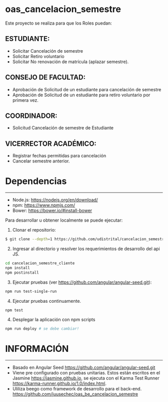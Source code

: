 # oas_cancelacion_semestre
Este proyecto se realiza para que los Roles puedan:

## ESTUDIANTE:

* Solicitar Cancelación de semestre
* Solicitar Retiro voluntario
* Solicitar No renovación de matrícula (aplazar semestre).

## CONSEJO DE FACULTAD:

* Aprobación de Solicitud de un estudiante para cancelación de semestre
* Aprobación de Solicitud de un estudiante para retiro voluntario por primera vez.

## COORDINADOR:

* Solicitud Cancelación de semestre de Estudiante

## VICERRECTOR ACADÉMICO:

* Registrar fechas permitidas para cancelación
* Cancelar semestre anterior.

# Dependencias
-----------------------------
- Node.js: https://nodejs.org/en/download/
- npm: https://www.npmjs.com/
- Bower: https://bower.io/#install-bower

Para desarrollar u obtener localmente se puede ejecutar:
1) Clonar el repositorio:
```bash
$ git clone --depth=1 https://github.com/udistrital/cancelacion_semestre_cliente
```

2) Ingresar al directorio y resolver los requerimientos de desarrollo del api JS.
```bash
cd cancelacion_semestre_cliente
npm install
npm postinstall
```

3) Ejecutar pruebas (ver https://github.com/angular/angular-seed.git):
```bash
npm run test-single-run
```

4) Ejecutar pruebas continuamente.
```bash
npm test
```

4) Desplegar la aplicación con npm scripts
```bash
npm run deploy # se debe cambiar!
```

# INFORMACIÓN
-------------
* Basado en Angular Seed https://github.com/angular/angular-seed.git
* Viene pre configurado con pruebas unitarias. Estos están escritos en el Jasmine https://jasmine.github.io, se ejecuta con el Karma Test Runner https://karma-runner.github.io/1.0/index.html.
* Uliliza beego como framework de desarrollo para el back-end. https://github.com/juusechec/oas_be_cancelacion_semestre

